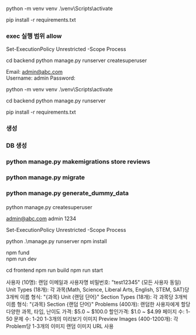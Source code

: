 
python -m venv venv
 .\venv\Scripts\activate

pip install -r requirements.txt  

### exec 실행 범위 allow
Set-ExecutionPolicy Unrestricted -Scope Process

cd backend
python manage.py runserver
createsuperuser


Email: admin@abc.com   
Username: admin
Password: 

python -m venv venv 
.\venv\Scripts\activate

cd backend
python manage.py runserver

pip install -r requirements.txt  


###  생성 


### DB 생성
### python manage.py makemigrations store reviews
### python manage.py migrate
### python manage.py generate_dummy_data

  



#### 
python manage.py createsuperuser

admin@abc.com
admin
1234 

Set-ExecutionPolicy Unrestricted -Scope Process


python .\manage.py runserver 
npm install   

npm fund  
npm run dev 

cd frontend
npm run build
npm run start


사용자 (10명):
랜덤 이메일과 사용자명
비밀번호: "test12345" (모든 사용자 동일)
Unit Types (18개):
각 과목(Math, Science, Liberal Arts, English, STEM, SAT)당 3개씩
이름 형식: "{과목} Unit {랜덤 단어}"
Section Types (18개):
각 과목당 3개씩
이름 형식: "{과목} Section {랜덤 단어}"
Problems (400개):
랜덤한 사용자에게 할당
다양한 과목, 타입, 난이도
가격: $5.0 ~ $100.0
할인가격: $1.0 ~ $4.99
페이지 수: 1-50
문제 수: 1-20
1-3개의 미리보기 이미지
Preview Images (400-1200개):
각 Problem당 1-3개의 이미지
랜덤 이미지 URL 사용


